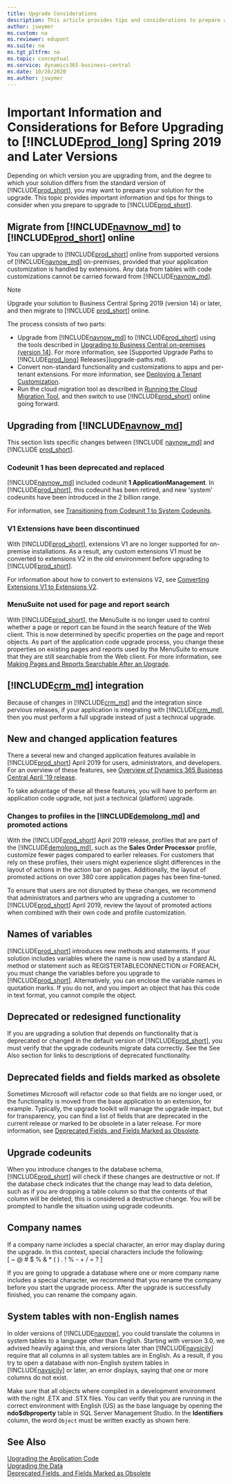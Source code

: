```yaml
---
title: Upgrade Considerations
description: This article provides tips and considerations to prepare a solution when you are planning to upgrade Microsoft Dynamics 365 Business Central.
author: jswymer
ms.custom: na
ms.reviewer: edupont
ms.suite: na
ms.tgt_pltfrm: na
ms.topic: conceptual
ms.service: dynamics365-business-central
ms.date: 10/20/2020
ms.author: jswymer
---
```

# Important Information and Considerations for Before Upgrading to [!INCLUDE[prod_long](../developer/includes/prod_long.md)] Spring 2019 and Later Versions

Depending on which version you are upgrading from, and the degree to which your solution differs from the standard version of [!INCLUDE[prod_short](../developer/includes/prod_short.md)], you may want to prepare your solution for the upgrade. This topic provides important information and tips for things to consider when you prepare to upgrade to [!INCLUDE[prod_short](../developer/includes/prod_short.md)].  

## <a name="online"></a>Migrate from [!INCLUDE[navnow_md](../developer/includes/navnow_md.md)] to [!INCLUDE[prod_short](../developer/includes/prod_short.md)] online

You can upgrade to [!INCLUDE[prod_short](../developer/includes/prod_short.md)] online from supported versions of [!INCLUDE[navnow_md](../developer/includes/navnow_md.md)] on-premises, provided that your application customization is handled by extensions. Any data from tables with code customizations cannot be carried forward from [!INCLUDE[navnow_md](../developer/includes/navnow_md.md)].  

> [!NOTE]
> Upgrade your solution to Business Central Spring 2019 (version 14) or later, and then migrate to [!INCLUDE [prod_short](../developer/includes/prod_short.md)] online.

The process consists of two parts:

- Upgrade from [!INCLUDE[navnow_md](../developer/includes/navnow_md.md)] to [!INCLUDE[prod_short](../developer/includes/prod_short.md)] using the tools described in [Upgrading to Business Central on-premises (version 14)](upgrading-to-business-central-on-premises.md). For more information, see [Supported Upgrade Paths to [!INCLUDE[prod_long](../developer/includes/prod_long.md)] Releases](upgrade-paths.md).  
- Convert non-standard functionality and customizations to apps and per-tenant extensions. For more information, see [Deploying a Tenant Customization](../developer/devenv-deploy-tenant-customization.md).
- Run the cloud migration tool as described in [Running the Cloud Migration Tool](../administration/migration-tool.md), and then switch to use [!INCLUDE[prod_short](../developer/includes/prod_short.md)] online going forward.

## Upgrading from [!INCLUDE[navnow_md](../developer/includes/navnow_md.md)]

This section lists specific changes between [!INCLUDE [navnow_md](../developer/includes/navnow_md.md)] and [!INCLUDE [prod_short](../developer/includes/prod_short.md)].  

### Codeunit 1 has been deprecated and replaced

[!INCLUDE[navnow_md](../developer/includes/navnow_md.md)] included codeunit **1 ApplicationManagement**. In [!INCLUDE[prod_short](../developer/includes/prod_short.md)], this codeunit has been retired, and new 'system' codeunits have been introduced in the 2 billion range.

For information, see [Transitioning from Codeunit 1 to System Codeunits](transition-from-codeunit1.md).

### V1 Extensions have been discontinued

With [!INCLUDE[prod_short](../developer/includes/prod_short.md)], extensions V1 are no longer supported for on-premise installations. As a result, any custom extensions V1 must be converted to extensions V2 in the old environment before upgrading to [!INCLUDE[prod_short](../developer/includes/prod_short.md)].

For information about how to convert to extensions V2, see [Converting Extensions V1 to Extensions V2](../developer/devenv-upgrade-v1-to-v2-overview.md).

### MenuSuite not used for page and report search 

With [!INCLUDE[prod_short](../developer/includes/prod_short.md)], the MenuSuite is no longer used to control whether a page or report can be found in the search feature of the Web client. This is now determined by specific properties on the page and report objects. As part of the application code upgrade process, you change these properties on existing pages and reports used by the MenuSuite to ensure that they are still searchable from the Web client. For more information, see [Making Pages and Reports Searchable After an Upgrade](upgrade-pages-report-for-search.md).

## <a name="CRM"></a>[!INCLUDE[crm_md](../developer/includes/crm_md.md)] integration

Because of changes in [!INCLUDE[crm_md](../developer/includes/crm_md.md)] and the  integration since pervious releases, if your application is integrating with [!INCLUDE[crm_md](../developer/includes/crm_md.md)], then you must perform a full upgrade instead of just a technical upgrade.

## New and changed application features

There a several new and changed application features available in [!INCLUDE[prod_short](../developer/includes/prod_short.md)] April 2019 for users, administrators, and developers. For an overview of these features, see [Overview of Dynamics 365 Business Central April '19 release](/business-applications-release-notes/April19/dynamics365-business-central).

To take advantage of these all these features, you will have to perform an application code upgrade, not just a technical (platform) upgrade.  

### Changes to profiles in the [!INCLUDE[demolong_md](../developer/includes/demolong_md.md)] and promoted actions

With the [!INCLUDE[prod_short](../developer/includes/prod_short.md)] April 2019 release, profiles that are part of the [!INCLUDE[demolong_md](../developer/includes/demolong_md.md)], such as the **Sales Order Processor** profile, customize fewer pages compared to earlier releases. For customers that rely on these profiles, their users might experience slight differences in the layout of actions in the action bar on pages. Additionally, the layout of promoted actions on over 380 core application pages has been fine-tuned.

To ensure that users are not disrupted by these changes, we recommend that administrators and partners who are upgrading a customer to [!INCLUDE[prod_short](../developer/includes/prod_short.md)] April 2019, review the layout of promoted actions when combined with their own code and profile customization.

## Names of variables
  
 [!INCLUDE[prod_short](../developer/includes/prod_short.md)] introduces new methods and statements. If your solution includes variables where the name is now used by a standard AL method or statement such as REGISTERTABLECONNECTION or FOREACH, you must change the variables before you upgrade to [!INCLUDE[prod_short](../developer/includes/prod_short.md)]. Alternatively, you can enclose the variable names in quotation marks. If you do not, and you import an object that has this code in text format, you cannot compile the object. 

## Deprecated or redesigned functionality
  
 If you are upgrading a solution that depends on functionality that is deprecated or changed in the default version of [!INCLUDE[prod_short](../developer/includes/prod_short.md)], you must verify that the upgrade codeunits migrate data correctly. See the See Also section for links to descriptions of deprecated functionality.

## Deprecated fields and fields marked as obsolete

Sometimes Microsoft will refactor code so that fields are no longer used, or the functionality is moved from the base application to an extension, for example. Typically, the upgrade toolkit will manage the upgrade impact, but for transparency, you can find a list of fields that are deprecated in the current release or marked to be obsolete in a later release. For more information, see [Deprecated Fields, and Fields Marked as Obsolete](deprecated-fields.md).

## Upgrade codeunits
  
 When you introduce changes to the database schema, [!INCLUDE[prod_short](../developer/includes/prod_short.md)] will check if these changes are destructive or not. If the database check indicates that the change may lead to data deletion, such as if you are dropping a table column so that the contents of that column will be deleted, this is considered a destructive change. You will be prompted to handle the situation using upgrade codeunits. <!-- For more information, see [Upgrade Codeunits]Upgrade-Codeunits.md.-->  

## Company names
  
 If a company name includes a special character, an error may display during the upgrade. In this context, special characters include the following:   
\[ ~ @ \# $ % & \* \( \) . \! % - + / = ? \]  

 If you are going to upgrade a database where one or more company name includes a special character, we recommend that you rename the company before you start the upgrade process. After the upgrade is successfully finished, you can rename the company again.  

## System tables with non-English names
  
 In older versions of [!INCLUDE[navnow](../developer/includes/navnow_md.md)], you could translate the columns in system tables to a language other than English. Starting with version 3.0, we advised heavily against this, and versions later than [!INCLUDE[navsicily](../developer/includes/navsicily_md.md)] require that all columns in all system tables are in English. As a result, if you try to open a database with non-English system tables in [!INCLUDE[navsicily](../developer/includes/navsicily_md.md)] or later, an error displays, saying that one or more columns do not exist.  

 Make sure that all objects where compiled in a development environment with the right .ETX and .STX files. You can verify that you are running in the correct environment with English \(US\) as the base language by opening the **ndo$dbproperty** table in SQL Server Management Studio. In the **Identifiers** column, the word `Object` must be written exactly as shown here.  

## See Also  

[Upgrading the Application Code](Upgrading-the-Application-Code.md)   
[Upgrading the Data](Upgrading-the-Data.md)   
[Deprecated Fields, and Fields Marked as Obsolete](deprecated-fields.md)  

